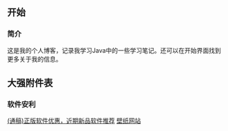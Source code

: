 ## **开始**

### 简介

这是我的个人博客，记录我学习Java中的一些学习笔记。还可以在开始界面找到更多关于我的信息。



## **大强附件表**

### 软件安利

[(通稿)正版软件优惠，近期新品软件推荐](/article/软件安利/(通稿)正版软件优惠，近期新品软件推荐.md)
[壁纸网站](/article/软件安利/5个壁纸网站.md)
